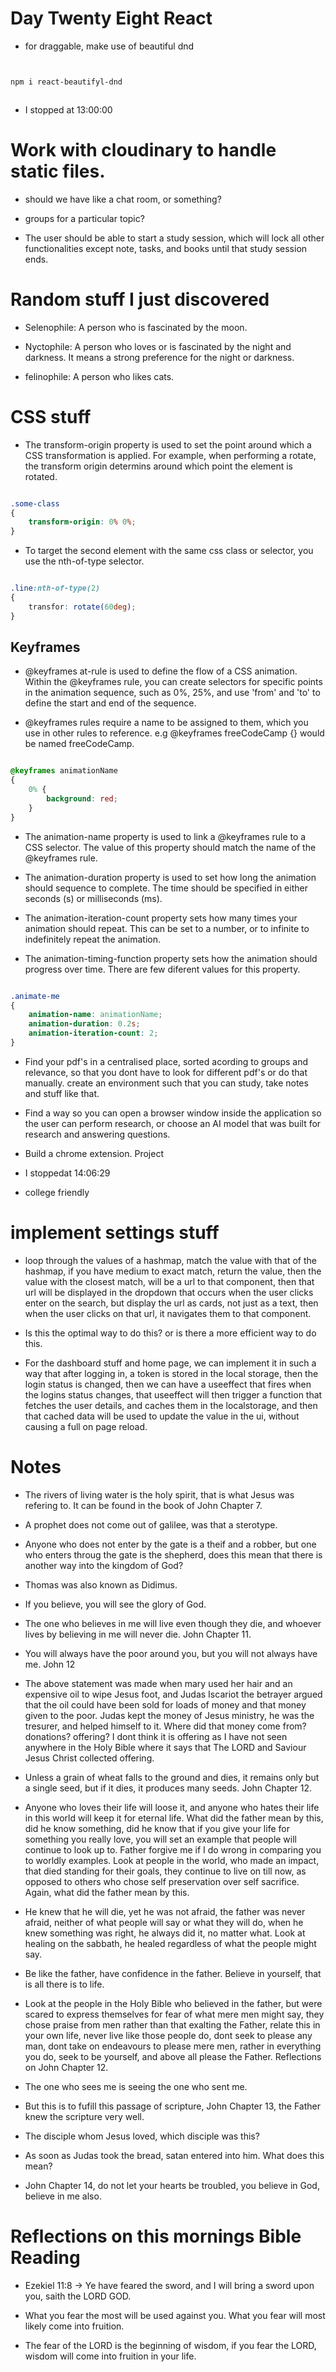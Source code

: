 # Day Twenty Eight React

- for draggable, make use of beautiful dnd


``` bash


npm i react-beautifyl-dnd



```

- I stopped at 13:00:00


# Work with cloudinary to handle static files.

- should we have like a chat room, or something?

- groups for a particular topic?

- The user should be able to start a study session, which will lock all other functionalities except note, tasks, and books until that study session ends.


# Random stuff I just discovered

- Selenophile: A person who is fascinated by the moon.

- Nyctophile: A person who loves or is fascinated by the night and darkness. It means a strong preference for the night or darkness.

- felinophile: A person who likes cats.


# CSS stuff

- The transform-origin property is used to set the point around which a CSS transformation is applied. For example, when performing a rotate, the transform origin determins around which point the element is rotated.

``` CSS

.some-class
{
    transform-origin: 0% 0%;
}

```

- To target the second element with the same css class or selector, you use the nth-of-type selector.

``` CSS

.line:nth-of-type(2)
{
    transfor: rotate(60deg);
}

```


## Keyframes

- @keyframes at-rule is used to define the flow of a CSS animation. Within the @keyframes rule, you can create selectors for specific points in the animation sequence, such as 0%, 25%, and use 'from' and 'to' to define the start and end of the sequence.

- @keyframes rules require a name to be assigned to them, which you use in other rules to reference. e.g @keyframes freeCodeCamp {} would be named freeCodeCamp.


``` CSS

@keyframes animationName
{
    0% {
        background: red;
    }
}


```

- The animation-name property is used to link a @keyframes rule to a CSS selector. The value of this property should match the name of the @keyframes rule.

- The animation-duration property is used to set how long the animation should sequence to complete. The time should be specified in either seconds (s) or milliseconds (ms).

- The animation-iteration-count property sets how many times your animation should repeat. This can be set to a number, or to infinite to indefinitely repeat the animation.

- The animation-timing-function property sets how the animation should progress over time. There are few diferent values for this property.

``` CSS

.animate-me
{
    animation-name: animationName;
    animation-duration: 0.2s;
    animation-iteration-count: 2;
}


```

- Find your pdf's in a centralised place, sorted acording to groups and relevance, so that you dont have to look for different pdf's or do that manually. create an environment such that you can study, take notes and stuff like that. 

- Find a way so you can open a browser window inside the application so the user can perform research, or choose an AI model that was built for research and answering questions.

- Build a chrome extension. Project

- I stoppedat 14:06:29


- college friendly

# implement settings stuff

- loop through the values of a hashmap, match the value with that of the hashmap, if you have medium to exact match, return the value, then the value with the closest match, will be a url to that component, then that url will be displayed in the dropdown that occurs when the user clicks enter on the search, but display the url as cards, not just as a text, then when the user clicks on that url, it navigates them to that component.

- Is this the optimal way to do this? or is there a more efficient way to do this.

- For the dashboard stuff and home page, we can implement it in such a way that after logging in, a token is stored in the local storage, then the login status is changed, then we can have a useeffect that fires when the logins status changes, that useeffect will then trigger a function that fetches the user details, and caches them in the localstorage, and then that cached data will be used to update the value in the ui, without causing a full on page reload.


# Notes

- The rivers of living water is the holy spirit, that is what Jesus was refering to. It can be found in the book of John Chapter 7.

- A prophet does not come out of galilee, was that a sterotype.

- Anyone who does not enter by the gate is a theif and a robber, but one who enters throug the gate is the shepherd, does this mean that there is another way into the kingdom of God? 

- Thomas was also known as Didimus.

- If you believe, you will see the glory of God.

- The one who believes in me will live even though they die, and whoever lives by believing in me will never die. John Chapter 11.

- You will always have the poor around you, but you will not always have me. John 12

- The above statement was made when mary used her hair and an expensive oil to wipe Jesus foot, and Judas Iscariot the betrayer argued that the oil could have been sold for loads of money and that money given to the poor. Judas kept the money of Jesus ministry, he was the tresurer, and helped himself to it. Where did that money come from? donations? offering? I dont think it is offering as I have not seen anywhere in the Holy Bible where it says that The LORD and Saviour Jesus Christ collected offering.

- Unless a grain of wheat falls to the ground and dies, it remains only but a single seed, but if it dies, it produces many seeds. John Chapter 12.

- Anyone who loves their life will loose it, and anyone who hates their life in this world will keep it for eternal life. What did the father mean by this, did he know something, did he know that if you give your life for something you really love, you will set an example that people will continue to look up to. Father forgive me if I do wrong in comparing you to worldly examples. Look at people in the world, who made an impact, that died standing for their goals, they continue to live on till now, as opposed to others who chose self preservation over self sacrifice. Again, what did the father mean by this.

- He knew that he will die, yet he was not afraid, the father was never afraid, neither of what people will say or what they will do, when he knew something was right, he always did it, no matter what. Look at healing on the sabbath, he healed regardless of what the people might say.

- Be like the father, have confidence in the father. Believe in yourself, that is all there is to life.

- Look at the people in the Holy Bible who believed in the father, but were scared to express themselves for fear of what mere men might say, they chose praise from men rather than that exalting the Father, relate this in your own life, never live like those people do, dont seek to please any man, dont take on endeavours to please mere men, rather in everything you do, seek to be yourself, and above all please the Father. Reflections on John Chapter 12.

- The one who sees me is seeing the one who sent me.

- But this is to fufill this passage of scripture, John Chapter 13, the Father knew the scripture very well.

- The disciple whom Jesus loved, which disciple was this?

- As soon as Judas took the bread, satan entered into him. What does this mean?

- John Chapter 14, do not let your hearts be troubled, you believe in God, believe in me also.


# Reflections on this mornings Bible Reading

- Ezekiel 11:8 -> Ye have feared the sword, and I will bring a sword upon you, saith the LORD GOD.

- What you fear the most will be used against you. What you fear will most likely come into fruition.

- The fear of the LORD is the beginning of wisdom, if you fear the LORD, wisdom will come into fruition in your life.


